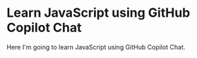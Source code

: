 # Learn JavaScript using GitHub Copilot Chat

Here I'm going to learn JavaScript using GitHub Copilot Chat.